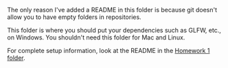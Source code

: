 The only reason I've added a README in this folder is because git doesn't allow you to have empty folders in repositories.

This folder is where you should put your dependencies such as GLFW, etc., on Windows. You shouldn't need this folder for Mac and Linux.

For complete setup information, look at the README in the [Homework 1 folder](../homework1/).

